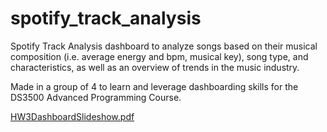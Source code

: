 # spotify_track_analysis
Spotify Track Analysis dashboard to analyze songs based on their musical composition (i.e. average energy and bpm, musical key), song type, and characteristics, as well as an overview of trends in the music industry. 

Made in a group of 4 to learn and leverage dashboarding skills for the DS3500 Advanced Programming Course. 

[HW3DashboardSlideshow.pdf](https://github.com/user-attachments/files/18287185/HW3DashboardSlideshow.pdf)

